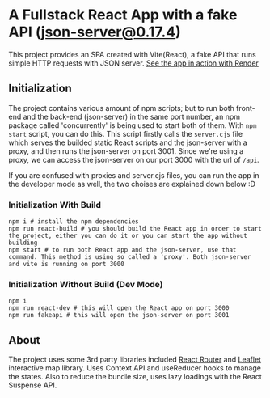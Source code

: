 # A Fullstack React App with a fake API (json-server@0.17.4)

This project provides an SPA created with Vite(React), a fake API that runs simple HTTP requests with JSON server. [See the app in action with Render](https://worldwise-react.onrender.com)

## Initialization

The project contains various amount of npm scripts; but to run both front-end and the back-end (json-server) in the same port number, an npm package called 'concurrently' is being used to start both of them. With `npm start` script, you can do this. This script firstly calls the `server.cjs` file which serves the builded static React scripts and the json-server with a proxy, and then runs the json-server on port 3001. Since we're using a proxy, we can access the json-server on our port 3000 with the url of `/api`.

If you are confused with proxies and server.cjs files, you can run the app in the developer mode as well, the two choises are explained down below :D

### Initialization With Build
```
npm i # install the npm dependencies
npm run react-build # you should build the React app in order to start the project, either you can do it or you can start the app without building
npm start # to run both React app and the json-server, use that command. This method is using so called a 'proxy'. Both json-server and vite is running on port 3000
```

### Initialization Without Build (Dev Mode)

```
npm i
npm run react-dev # this will open the React app on port 3000
npm run fakeapi # this will open the json-server on port 3001
```

## About

The project uses some 3rd party libraries included [React Router](https://reactrouter.com/en/main) and [Leaflet](https://leafletjs.com/index.html) interactive map library. Uses Context API and useReducer hooks to manage the states. Also to reduce the bundle size, uses lazy loadings with the React Suspense API.
